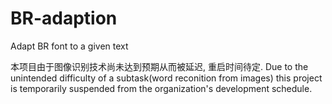 # BR-adaption
Adapt BR font to a given text

本项目由于图像识别技术尚未达到预期从而被延迟, 重启时间待定. 
Due to the unintended difficulty of a subtask(word reconition from images) this project is temporarily suspended from the organization's development schedule.
